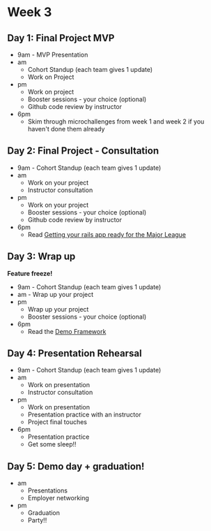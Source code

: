
# Week 3


## Day 1: Final Project MVP

- 9am - MVP Presentation
- am
	- Cohort Standup (each team gives 1 update)   
	- Work on Project
- pm
	- Work on project
	- Booster sessions - your choice (optional) 
	- Github code review by instructor
- 6pm
	- Skim through microchallenges from week 1 and week 2 if you haven't done them already 

## Day 2: Final Project - Consultation

- 9am - Cohort Standup (each team gives 1 update) 
- am
	- Work on your project
	- Instructor consultation
- pm 
	- Work on your project
	- Booster sessions - your choice (optional) 
	- Github code review by instructor
- 6pm
	- Read [Getting your rails app ready for the Major League](./rails_app_major_league.md)
	
	
## Day 3: Wrap up

**Feature freeze!**

- 9am - Cohort Standup (each team gives 1 update) 
- am - Wrap up your project
- pm
	- Wrap up your project
	- Booster sessions - your choice (optional) 
- 6pm 
	- Read the [Demo Framework](./demo_framework.md)

## Day 4: Presentation Rehearsal

- 9am - Cohort Standup (each team gives 1 update) 
- am 
	- Work on presentation
	- Instructor consultation
- pm
	- Work on presentation 
	- Presentation practice with an instructor
	- Project final touches
- 6pm
	- Presentation practice
	- Get some sleep!! 

## Day 5: Demo day + graduation!

- am
	- Presentations
	- Employer networking
- pm
	- Graduation
	- Party!!   
